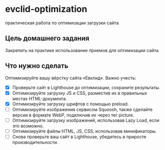 # evclid-optimization
практическая работа по оптимизации загрузки сайта

## Цель домашнего задания

Закрепить на практике использование приемов для оптимизации сайта

## Что нужно сделать

Оптимизируйте вашу вёрстку сайта «Евклид».
Важно учесть:

- [x] Проверьте сайт в Lighthouse до оптимизации, сохраните результаты.
- [x] Оптимизируйте загрузку JS и CSS, разместив их в правильных местах HTML-документа.
- [x] Оптимизируйте загрузку шрифтов с помощью preload.
- [ ] Оптимизируйте изображения сервисом Squoosh, также сделайте версии в формате WebP, подключив их через тег picture.
- [ ] Оптимизируйте загрузку изображений, использовав Lazy Load, если это возможно.
- [ ] Оптимизируйте файлы HTML, JS, CSS, использовав минификаторы.
- [ ] Снова проверьте ваш сайт в Lighthouse, убедитесь в приросте производительности.
